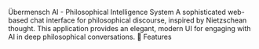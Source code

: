 Übermensch AI - Philosophical Intelligence System
A sophisticated web-based chat interface for philosophical discourse, inspired by Nietzschean thought. This application provides an elegant, modern UI for engaging with AI in deep philosophical conversations.
🎯 Features
